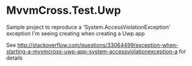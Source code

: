 # MvvmCross.Test.Uwp
Sample project to reproduce a 'System.AccessViolationException' exception I'm seeing creating when creating a Uwp app

See http://stackoverflow.com/questions/33064499/exception-when-starting-a-mvvmcross-uwp-app-system-accessviolationexception-a for details